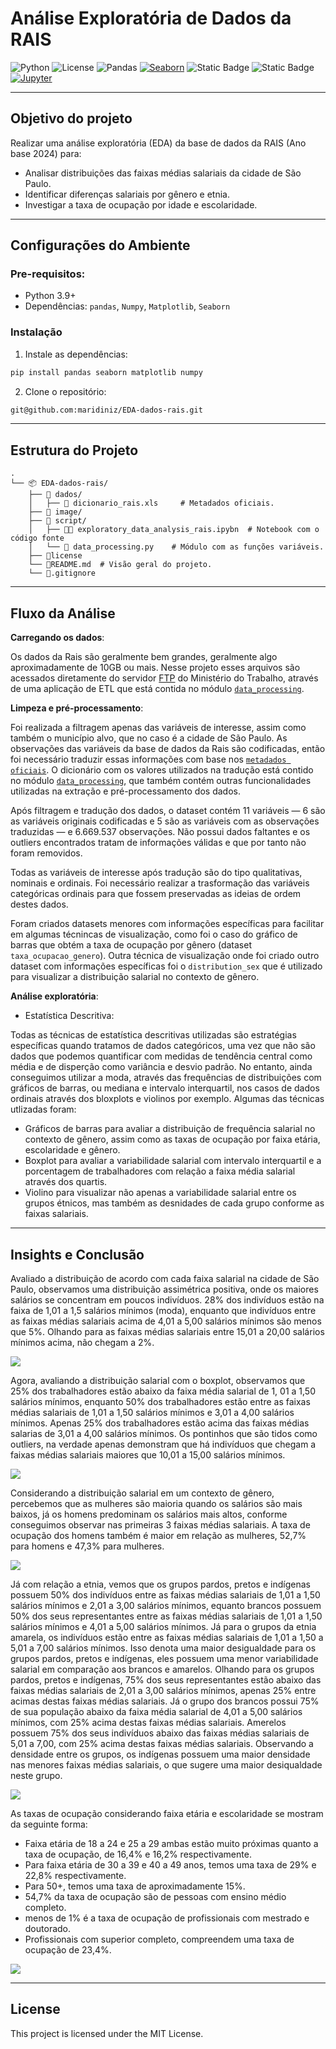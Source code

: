 # Análise Exploratória de Dados da RAIS

![Python](https://img.shields.io/badge/Python-3.7%20|%203.8%20|%203.9%20|%203.10-blue)
![License](https://img.shields.io/badge/License-MIT-green)
![Pandas](https://img.shields.io/badge/Pandas-2.0+-brightgreen)
[![Seaborn](https://img.shields.io/badge/Seaborn-0.12.2-blue?logo=seaborn&logoColor=white)](https://seaborn.pydata.org/)
![Static Badge](https://img.shields.io/badge/Numpy-1.26%2B-blue)
![Static Badge](https://img.shields.io/badge/matplotlib-13.9%2B-lightgreen)
[![Jupyter](https://img.shields.io/badge/Jupyter-F37626?logo=jupyter&logoColor=white)](https://jupyter.org)

---

## Objetivo do projeto

Realizar uma análise exploratória (EDA) da base de dados da RAIS (Ano base 2024) para:
- Analisar distribuições das faixas médias salariais da cidade de São Paulo.
- Identificar diferenças salariais por gênero e etnia.
- Investigar a taxa de ocupação por idade e escolaridade.

---

## Configurações do Ambiente

### Pre-requisitos:

- Python 3.9+
- Dependências: `pandas`, `Numpy`, `Matplotlib`, `Seaborn`

### Instalação

1. Instale as dependências:
```python
pip install pandas seaborn matplotlib numpy
```

2. Clone o repositório:
```bash
git@github.com:maridiniz/EDA-dados-rais.git
```

---

## Estrutura do Projeto

```
.
└── 📦 EDA-dados-rais/
    ├── 📂 dados/
    │   ├── 📄 dicionario_rais.xls     # Metadados oficiais.
    ├── 📂 image/
    ├── 📂 script/
    │   ├── 🐍📄 exploratory_data_analysis_rais.ipybn  # Notebook com o código fonte
    │   └── 📄 data_processing.py    # Módulo com as funções variáveis.
    ├── 📄license
    └── 📄README.md  # Visão geral do projeto.
    └── 📄.gitignore 

```

---

## Fluxo da Análise

**Carregando os dados**:

Os dados da Rais são geralmente bem grandes, geralmente algo aproximadamente de 10GB ou mais. Nesse projeto esses arquivos são acessados diretamente do servidor [FTP](ftp://ftp.mtps.gov.br/pdet/microdados/RAIS/2024/) do Ministério do Trabalho, através de uma aplicação de ETL que está contida no módulo [`data_processing`](/scripts/data_processing.py).

**Limpeza e pré-processamento**:

Foi realizada a filtragem apenas das variáveis de interesse, assim como também o município alvo, que no caso é a cidade de São Paulo. As observações das variáveis da base de dados da Rais são codificadas, então foi necessário traduzir essas informações com base nos [`metadados oficiais`](/dados/dicionario_rais.xls). O dicionário com os valores utilizados na tradução está contido no módulo [`data_processing`](/scripts/data_processing.py), que também contém outras funcionalidades utilizadas na extração e pré-processamento dos dados.

Após filtragem e tradução dos dados, o dataset contém 11 variáveis — 6 são as variáveis originais codificadas e 5 são as variáveis com as observações traduzidas — e 6.669.537 observações. Não possui dados faltantes e os outliers encontrados tratam de informações válidas e que por tanto não foram removidos. 

Todas as variáveis de interesse após tradução são do tipo qualitativas, nominais e ordinais. Foi necessário realizar a trasformação das variáveis categóricas ordinais para que fossem preservadas as ideias de ordem destes dados.

Foram criados datasets menores com informações específicas para facilitar em algumas técnincas de visualização, como foi o caso do gráfico de barras que obtém a taxa de ocupação por gênero (dataset `taxa_ocupacao_genero`). Outra técnica de visualização onde foi criado outro dataset com informações específicas foi o `distribution_sex` que é utilizado para visualizar a distribuição salarial no contexto de gênero.

**Análise exploratória**:

- Estatística Descritiva: 

Todas as técnicas de estatística descritivas utilizadas são estratégias específicas quando tratamos de dados categóricos, uma vez que não são dados que podemos quantificar com medidas de tendência central como média e de disperção como variância e desvio padrão. No entanto, ainda conseguimos utilizar a moda, através das frequências de distribuições com gráficos de barras, ou mediana e intervalo interquartil, nos casos de dados ordinais através dos bloxplots e violinos por exemplo. Algumas das técnicas utlizadas foram:

- Gráficos de barras para avaliar a distribuição de frequência salarial no contexto de gênero, assim como as taxas de ocupação por faixa  etária, escolaridade e gênero.
- Boxplot para avaliar a variabilidade salarial com intervalo interquartil e a porcentagem de trabalhadores com relação a faixa média salarial através dos quartis.
- Violino para visualizar não apenas a variabilidade salarial entre os grupos étnicos, mas também as desnidades de cada grupo conforme as faixas salariais.

---

## Insights e Conclusão

Avaliado a distribuição de acordo com cada faixa salarial na cidade de São Paulo, observamos uma distribuição assimétrica positiva, onde os maiores salários se concentram em poucos indivíduos. 28% dos indivíduos estão na faixa de 1,01 a 1,5 salários mínimos (moda), enquanto que indivíduos entre as faixas médias salariais acima de 4,01 a 5,00 salários mínimos são menos que 5%. Olhando para as faixas médias salariais entre 15,01 a 20,00 salários mínimos acima, não chegam a 2%.

![](/image/distribuicao_faixas_salariais.png)

Agora, avaliando a distribuição salarial com o boxplot, observamos que 25% dos trabalhadores estão abaixo da faixa média salarial de 1, 01 a 1,50 salários mínimos, enquanto 50% dos trabalhadores estão entre as faixas médias salariais de 1,01 a 1,50 salários mínimos e 3,01 a 4,00 salários mínimos. Apenas 25% dos trabalhadores estão acima das faixas médias salarias de 3,01 a 4,00 salários mínimos. Os pontinhos que são tidos como outliers, na verdade apenas demonstram que há indivíduos que chegam a faixas médias salariais maiores que 10,01 a 15,00 salários mínimos.

![](/image/boxplot_faixas_salariais.png)

Considerando a distribuição salarial em um contexto de gênero, percebemos que as mulheres são maioria quando os salários são mais baixos, já os homens predominam os salários mais altos, conforme conseguimos observar nas primeiras 3 faixas médias salariais. A taxa de ocupação dos homens também é maior em relação as mulheres, 52,7% para homens e 47,3% para mulheres.

![](/image/ocupacao_distribuicao_combined.png) 

Já com relação a etnia, vemos que os grupos pardos, pretos e indígenas possuem 50% dos indivíduos entre as faixas médias salariais de 1,01 a 1,50 salários mínimos e 2,01 a 3,00 salários mínimos, equanto brancos possuem 50% dos seus representantes entre as faixas médias salariais de 1,01 a 1,50 salários mínimos e 4,01 a 5,00 salários mínimos. Já para o grupos da etnia amarela, os indivíduos estão entre as faixas médias salariais de 1,01 a 1,50 a 5,01 a 7,00 salários mínimos. Isso denota uma maior desigualdade para os grupos pardos, pretos e indígenas, eles possuem uma menor variabilidade salarial em comparação aos brancos e amarelos. Olhando para os grupos pardos, pretos e indígenas, 75% dos seus representantes estão abaixo das faixas médias salariais de 2,01 a 3,00 salários mínimos, apenas 25% entre acimas destas faixas médias salariais. Já o grupo dos brancos possui 75% de sua população abaixo da faixa média salarial de 4,01 a 5,00 salários mínimos, com 25% acima destas faixas médias salariais. Amerelos possuem 75% dos seus indivíduos abaixo das faixas médias salariais de 5,01 a 7,00, com 25% acima destas faixas médias salariais. Observando a densidade entre os grupos, os indígenas possuem uma maior densidade nas menores faixas médias salariais, o que sugere uma maior desiqualdade neste grupo.

![](/image/violino_raca_cor.png)

As taxas de ocupação considerando faixa etária e escolaridade se mostram da seguinte forma:
- Faixa etária de 18 a 24 e 25 a 29 ambas estão muito próximas quanto a taxa de ocupação, de 16,4% e 16,2% respectivamente.
- Para faixa etária de 30 a 39 e 40 a 49 anos, temos uma taxa de 29% e 22,8% respectivamente.
- Para 50+, temos uma taxa de aproximadamente 15%.
- 54,7% da taxa de ocupação são de pessoas com ensino médio completo.
- menos de 1% é a taxa de ocupação de profissionais com mestrado e doutorado.
- Profissionais com superior completo, compreendem uma taxa de ocupação de 23,4%.

![](/image/ocupacao_idade_escolaridade.png)

---

## License

This project is licensed under the MIT License.
